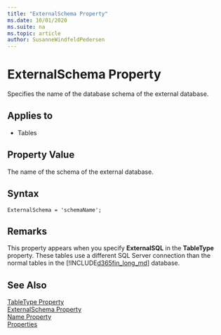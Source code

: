 ```yaml
---
title: "ExternalSchema Property"
ms.date: 10/01/2020
ms.suite: na
ms.topic: article
author: SusanneWindfeldPedersen
---
```


# ExternalSchema Property

Specifies the name of the database schema of the external database.  
  
## Applies to  
  
- Tables  
  
## Property Value

The name of the schema of the external database.  

## Syntax

```AL
ExternalSchema = 'schemaName';
```
 
## Remarks  

This property appears when you specify **ExternalSQL** in the **TableType** property. These tables use a different SQL Server connection than the normal tables in the [!INCLUDE[d365fin_long_md](../includes/d365fin_long_md.md)] database.  
  
## See Also  

[TableType Property](devenv-tabletype-property.md)   
[ExternalSchema Property](devenv-externalschema-property.md)   
[Name Property](devenv-name-property.md)   
[Properties](devenv-properties.md)   
